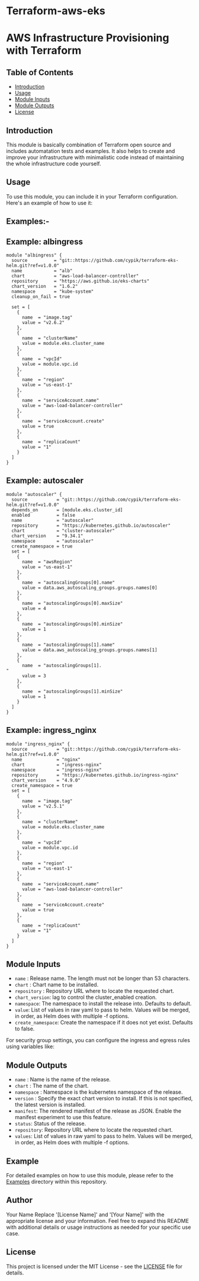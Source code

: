 # Terraform-aws-eks

# AWS Infrastructure Provisioning with Terraform

## Table of Contents
- [Introduction](#introduction)
- [Usage](#usage)
- [Module Inputs](#module-inputs)
- [Module Outputs](#module-outputs)
- [License](#license)

## Introduction
This module is basically combination of Terraform open source and includes automatation tests and examples. It also helps to create and improve your infrastructure with minimalistic code instead of maintaining the whole infrastructure code yourself.
## Usage
To use this module, you can include it in your Terraform configuration. Here's an example of how to use it:

## Examples:-

## Example: albingress
```hcl
module "albingress" {
  source          = "git::https://github.com/cypik/terraform-eks-helm.git?ref=v1.0.0"
  name            = "alb"
  chart           = "aws-load-balancer-controller"
  repository      = "https://aws.github.io/eks-charts"
  chart_version   = "1.6.2"
  namespace       = "kube-system"
  cleanup_on_fail = true

  set = [
    {
      name  = "image.tag"
      value = "v2.6.2"
    },
    {
      name  = "clusterName"
      value = module.eks.cluster_name
    },
    {
      name  = "vpcId"
      value = module.vpc.id
    },
    {
      name  = "region"
      value = "us-east-1"
    },
    {
      name  = "serviceAccount.name"
      value = "aws-load-balancer-controller"
    },
    {
      name  = "serviceAccount.create"
      value = true
    },
    {
      name  = "replicaCount"
      value = "1"
    }
  ]
}
```

## Example: autoscaler
```hcl
module "autoscaler" {
  source           = "git::https://github.com/cypik/terraform-eks-helm.git?ref=v1.0.0"
  depends_on       = [module.eks.cluster_id]
  enabled          = false
  name             = "autoscaler"
  repository       = "https://kubernetes.github.io/autoscaler"
  chart            = "cluster-autoscaler"
  chart_version    = "9.34.1"
  namespace        = "autoscaler"
  create_namespace = true
  set = [
    {
      name  = "awsRegion"
      value = "us-east-1"
    },
    {
      name  = "autoscalingGroups[0].name"
      value = data.aws_autoscaling_groups.groups.names[0]
    },
    {
      name  = "autoscalingGroups[0].maxSize"
      value = 4
    },
    {
      name  = "autoscalingGroups[0].minSize"
      value = 1
    },
    {
      name  = "autoscalingGroups[1].name"
      value = data.aws_autoscaling_groups.groups.names[1]
    },
    {
      name  = "autoscalingGroups[1].                                                                            "
      value = 3
    },
    {
      name  = "autoscalingGroups[1].minSize"
      value = 1
    }
  ]
}
```

## Example: ingress_nginx
```hcl
module "ingress_nginx" {
  source           = "git::https://github.com/cypik/terraform-eks-helm.git?ref=v1.0.0"
  name             = "nginx"
  chart            = "ingress-nginx"
  namespace        = "ingress-nginx"
  repository       = "https://kubernetes.github.io/ingress-nginx"
  chart_version    = "4.9.0"
  create_namespace = true
  set = [
    {
      name  = "image.tag"
      value = "v2.5.1"
    },
    {
      name  = "clusterName"
      value = module.eks.cluster_name
    },
    {
      name  = "vpcId"
      value = module.vpc.id
    },
    {
      name  = "region"
      value = "us-east-1"
    },
    {
      name  = "serviceAccount.name"
      value = "aws-load-balancer-controller"
    },
    {
      name  = "serviceAccount.create"
      value = true
    },
    {
      name  = "replicaCount"
      value = "1"
    }
  ]
}
```
## Module Inputs
- `name`  : Release name. The length must not be longer than 53 characters.
- `chart` : Chart name to be installed.
- `repository` : Repository URL where to locate the requested chart.
- `chart_version`:  lag to control the cluster_enabled creation.
- `namespace`:  The namespace to install the release into. Defaults to default.
- `value`: List of values in raw yaml to pass to helm. Values will be merged, in order, as Helm does with multiple -f options.
- `create_namespace`: Create the namespace if it does not yet exist. Defaults to false.

For security group settings, you can configure the ingress and egress rules using variables like:

## Module Outputs
- `name` : Name is the name of the release.
- `chart` : The name of the chart.
- `namespace` :  Namespace is the kubernetes namespace of the release.
- `version` : Specify the exact chart version to install. If this is not specified, the latest version is installed.
- `manifest`: The rendered manifest of the release as JSON. Enable the manifest experiment to use this feature.
- `status`: Status of the release.
- `repository`:  Repository URL where to locate the requested chart.
- `values`: List of values in raw yaml to pass to helm. Values will be merged, in order, as Helm does with multiple -f options.

## Example
For detailed examples on how to use this module, please refer to the [Examples](https://github.com/cypik/terraform-helm-nginx-ingress/tree/master/example) directory within this repository.

## Author
Your Name Replace '[License Name]' and '[Your Name]' with the appropriate license and your information. Feel free to expand this README with additional details or usage instructions as needed for your specific use case.

## License
This project is licensed under the MIT License - see the [LICENSE](https://github.com/cypik/terraform-helm-nginx-ingress/blob/master/LICENSE) file for details.
